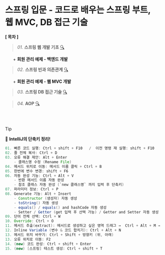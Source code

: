 # 스프링 입문 - 코드로 배우는 스프링 부트, 웹 MVC, DB 접근 기술

**[ 목차 ]**

> *01.* **스프링 웹 개발 기초** [🔍]()

ㅤㅤ\+ **회원 관리 예제 - 백엔드 개발** <br>

> *02.* **스프링 빈과 의존관계** [🔍]() 

ㅤㅤ\+  **회원 관리 예제 - 웹 MVC 개발** <br>

> *03.* **스프링 DB 접근 기술** [🔍]() 

> *04.* **AOP** [🔍]()
> 
##

<br>

> [!TIP]
> 🔆 **IntelliJ의 단축키 정리!**

```java
01. 빠른 코드 실행: Ctrl + shift + F10   /  이전 명령 재 실행: shift + F10
02. 줄 전체 복사: Ctrl + D
03. 오류 해결 제안: Alt + Enter
    - 클래스명 수정 (Rename File)
04. 메서드 위치로 이동: 메서드 이름 클릭 + Ctrl + B
05. 한번에 변수 변경: shift + F6
06. 자동 완성 기능: Ctrl + Alt + V
    - 반환 메서드 이름 자동 완성
    - 참조 클래스 자동 완성 (`new 클래스명` 까지 입력 후 단축키)
07. 파라미터 정보: Ctrl + P
08. Generate 기능: Alt + Insert
    - Constructor (생성자) 자동 생성
    - toString() 자동 생성
    - equals() / equals() and hashCode 자동 생성
    - Setter / Getter (get 입력 후 선택 가능) / Getter and Setter 자동 생성
09. 단어 전체 선택: Ctrl + W
10. Override: Ctrl + O
11. 메서드 추출(extract): 메서드로 생성하고 싶은 영역 드래그 →  Ctrl + Alt + M → 메서드 이름 지정
12. Inline Variable (변수 & 코드 합치기): Ctrl + Alt + N
13. 메서드 위치 바꾸기: Ctrl + Shift + 방향키 (위, 아래)
13. 오류 위치로 이동: F2
14. (new) 코드 완성: Ctrl + shift + Enter
15. (new) [스프링] 테스트 생성: Ctrl + shift + T
```
<br>
